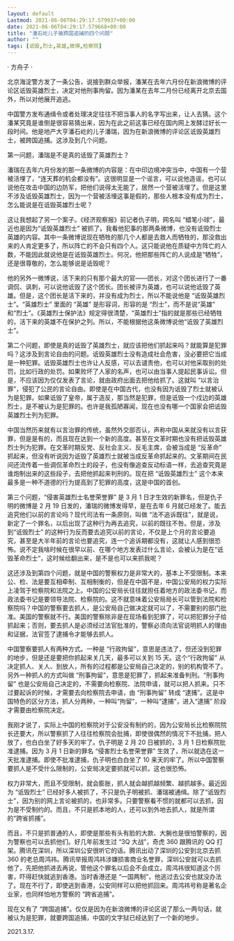 ```yaml
---
layout: default
Lastmod: 2021-06-06T04:29:17.579937+00:00
date: 2021-06-06T04:29:17.579668+00:00
title: "潘石屹儿子被跨国追捕的四个问题"
author: ""
tags: [诋毁,烈士,英雄,微博,检察院]
---
```


· 方舟子 ·

北京海淀警方发了一条公告，说接到群众举报，潘某在去年六月份在新浪微博的评论区诋毁英雄烈士，决定对他刑事拘留。因为潘某在去年二月份已经离开北京去国外，所以对他展开追逃。

中国警方发布通缉令或者处理决定往往不把当事人的名字写出来，让人去猜。这个潘某究竟是谁倒是很容易猜出来，因为在此之前这事已经在国内网上发酵过好长一段时间。他是地产大亨潘石屹的儿子潘瑞，因为在新浪微博的评论区诋毁英雄烈士，被跨国追捕。这涉及到几个问题。

第一问题，潘瑞是不是真的诋毁了英雄烈士？

潘瑞在去年六月份发的那一条微博的内容是：在中印边境冲突当中，中国有一个营被活埋了，“连天葬的机会都没有”。这很明显是一个谣言，可以说他造谣，也可以说他在攻击中国的边防军，把他们说得太无能了，居然一个营被活埋了。但是这里不涉及诋毁英雄烈士，因为一个营被活埋这事是假的，那些人根本没有成为烈士，怎么能说是在诋毁英雄烈士呢？

这让我想起了另一个案子。《经济观察报》前记者仇子明，网名叫 “蜡笔小球”，最近也是因为“诋毁英雄烈士” 被抓了。我看他犯事的那两条微博，也没有诋毁烈士英雄的内容。其中一条微博说现在牺牲的那几个人都是去救人而牺牲的，那没救出来的人肯定更多了，所以阵亡的不会只有四个人。这只能说他在质疑中方阵亡的人数，不能因此就说他是在诋毁英雄烈士。何况，他把那些阵亡的人说成是“牺牲”，还是很尊敬的，怎么能够说是诋毁呢？

他的另外一微博说，活下来的只有那个最大的官——团长，对这个团长进行了一番调侃、讽刺，可以说他诋毁了这个团长。团长被评为英雄，也可以说他诋毁了英雄。但是，这个团长是活下来的，并没有成为烈士，所以不能说他是 “诋毁英雄烈士”。“英雄烈士” 里面的 “英雄” 是形容词，形容的是 “烈士”，而不是说“英雄” 和“烈士”。《英雄烈士保护法》规定得很清楚，“英雄烈士”指的就是那些已经牺牲的，活下来的英雄不在保护之列。所以，不能根据他这条微博说他“诋毁了英雄烈士”。

第二个问题，即使是真的诋毁了英雄烈士，就应该把他们抓起来吗？就能算是犯罪吗？这涉及到言论自由的问题。诋毁英雄烈士没有造成社会危害，没必要把它当成是一种犯罪。诋毁英雄烈士也许让人反感，可以去谴责他，也可以对他采取别的处罚，比如行政的处罚。如果败坏了人家的名声，也可以由当事人提起民事诉讼。但是，不应该因为仅仅发表了言论，就由政府出面去把他给抓了。这就叫 “以言治罪”，侵犯了公民的言论自由。即使是在中国古代，也没有因为诋毁了烈士就被认为是犯罪。如果诋毁了皇帝，属于造反，那当然是犯罪，但是诋毁一个戍边的英雄烈士，是不被认为是犯罪的。也许是我孤陋寡闻，现在也没有哪一个国家会把诋毁英雄烈士列为犯罪。

中国当然历来就有以言治罪的传统，虽然外交部否认，声称中国从来就没有以言获罪，但是是有的，而且现在达到一个新的高度。甚至在文革时期也没有把诋毁英雄烈士列为犯罪。在文革时期反党、反社会主义、反毛主席，会被当成是 “反革命” 抓起来，但没有听说因为诋毁了英雄烈士就被当成反革命抓起来的。文革期间在民间还流传着一些调侃革命烈士的段子，也没有像追查反动标语一样，去追查究竟是谁炮制出来的这些段子，去把他抓起来判刑的。现在把 “诋毁英雄烈士” 这个本来最多是一种不道德的行为提高到了犯罪的高度，这是中国的首创。

第三个问题，“侵害英雄烈士名誉荣誉罪” 是 3 月 1 日才生效的新罪名，但是仇子明的微博是 2 月 19 日发的，潘瑞的微博发得早，是在去年 6 月就已经发了。能去追究他们以前的言论吗？现代司法有一条原则，叫做 “法不追诉既往”，就是说，新定了一个罪名，以后出现了这种行为再去追究，以前的既往不咎。但是，涉及到“诋毁烈士” 的这种行为反而要去追究以前的言论，不仅是上个月的言论要追究，甚至是大半年前的言论也要追究，连一个追诉期都没有，这就让人感到很恐怖。说不定我啥时候在很早以前、在哪个地方发表过什么言论，会被认为是在“诋毁革命烈士”，这时候给翻出来，是不是也可以来抓我呢？

这还涉及到第四个问题，就是中国的警察权力是非常大的，基本上不受限制。本来公、检、法是要互相牵制、互相制衡的，但是在中国不是，中国公安局的权力实际上凌驾于检察院和法院之上。中国的公安局长往往就担任着地方的政法委书记，而政法委书记是要领导法院、检察院的。这不就意味着公安局局长可以管到法院和检察院吗？中国的警察要去抓人，是公安局自己做决定就可以了，不需要别的部门批准。美国的警察就不行。美国的警察除非是在现场看到犯罪了，可以把犯罪分子给抓起来；否则，要去抓人是必须经过法官批准的，警察必须向法官说明抓人的理由和证据，法官签了逮捕令才能够去抓人。

中国警察要抓人有两种方式。一种是 “行政拘留”，意思是违法了，但还没到犯罪的地步，但是还是要把你抓起来关几天，最多可以关到 15 天。这个“行政拘留” 从决定抓人、关人、到放人，所有的过程都是公安局自己决定的，别的机构管不了。另外一种抓人的方式叫做 “刑事拘留”，意思是犯罪了，抓起来准备判刑。“刑事拘留” 也是公安局自己决定的，不需要向检察院、法院申请，就可以把人抓来。只不过要起诉的时候，才需要去向检察院去申请，由 “刑事拘留” 转成 “逮捕”。这是中国特色的区分方法，抓人分两种，一种叫“拘留”，一种叫“逮捕”，进入“逮捕” 阶段才需要由检察院决定。

我刚才说了，实际上中国的检察院对于公安没有制约的，因为公安局长比检察院院长还要大，所以警察抓了人往往检察院会批捕，即使很偶然的情况下不批捕，把人放了，也白白坐了好多天的牢了。仇子明是 2 月 20 日被抓的，3 月 1 日检察院批准逮捕。因为 3 月 1 日新的罪名 “侵害烈士名誉荣誉罪” 生效了，所以就选在这一天批准逮捕。即使不批准逮捕，仇子明也白白坐了 10 来天的牢了。所以中国警察要抓人是不受什么限制的，公安局决定要抓就可以抓，这也很恐怖。

权力非常大，而且不受限制，就会膨胀，抓人就会越抓越频繁、越抓越多。最近因为 “诋毁烈士” 已经好多人被抓了，不只是仇子明被抓、潘瑞被通缉。除了“诋毁烈士”，因为别的网上言论被抓的，也非常多。只要警察看不惯的就都可以去抓，因为是不受制约的。而且，不只是抓本地的人，还可以到外地去抓人，就是所谓的“跨省抓捕”。

而且，不只是抓普通的人，即使是那些有头有脸的大款、大腕也是很怕警察的，因为警察也可以去抓他们。好几年前发生过 “3Q 大战”，奇虎 360 跟腾讯的 QQ 打架。腾讯在深圳，所以深圳公安很听它的话。腾讯出动了深圳的公安到北京去抓 360 的老总周鸿祎。腾讯举报周鸿祎涉嫌损害商业名誉罪，深圳公安就可以去抓他了，先把他抓进去再说，管他这个罪名以后会不会成立。周鸿祎很知道这个厉害，吓得赶快就逃到香港。当时香港还是 “一国两制”，他逃过去公安也就没办法了。现在不行了，即使逃到香港，公安同样可以把他抓回来。周鸿祎号称是著名企业家，也同样怕地方警察的 “跨省追捕”。

现在又有了 “跨国追捕”。仅仅是因为在新浪微博的评论区说了那么一两句话，就被认为是犯罪，就要跨国追捕，中国的文字狱已经达到了一个新的地步。

2021.3.17.

